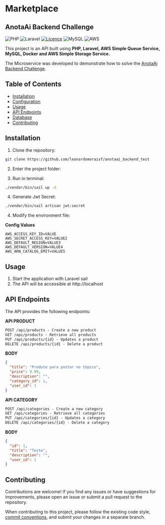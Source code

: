 # Marketplace
## AnotaAi Backend Challenge

![PHP](https://img.shields.io/badge/php-%23ED8B00.svg?style=for-the-badge&logo=openjdk&logoColor=white)
![Laravel](https://img.shields.io/badge/laravel-%236DB33F.svg?style=for-the-badge&logo=spring&logoColor=white)
[![Licence](https://img.shields.io/github/license/Ileriayo/markdown-badges?style=for-the-badge)](./LICENSE)
![MySQL](https://img.shields.io/badge/mysql-%234ea94b.svg?style=for-the-badge&logo=mongodb&logoColor=white)
![AWS](https://img.shields.io/badge/AWS-%23FF9900.svg?style=for-the-badge&logo=amazon-aws&logoColor=white)

This project is an API built using **PHP, Laravel, AWS Simple Queue Service, MySQL, Docker and AWS Simple Storage Service.**

The Microservice was developed to demonstrate how to solve the [AnotaAi Backend Challenge](https://github.com/githubanotaai/new-test-backend-nodejs).

## Table of Contents

- [Installation](#installation)
- [Configuration](#configuration)
- [Usage](#usage)
- [API Endpoints](#api-endpoints)
- [Database](#database)
- [Contributing](#contributing)

## Installation

1. Clone the repository:

```bash
git clone https://github.com/leonardomoraisf/anotaai_backend_test
```

2. Enter the project folder:

3. Run in terminal:

```bash
./vendor/bin/sail up -d
```

4. Generate Jwt Secret:

```bash
./vendor/bin/sail artisan jwt:secret
```

4. Modify the environment file:

**Config Values**

```.env
AWS_ACCESS_KEY_ID=VALUE
AWS_SECRET_ACCESS_KEY=VALUE2
AWS_DEFAULT_REGION=VALUE3
AWS_DEFAULT_VERSION=VALUE4
AWS_ARN_CATALOG_EMIT=VALUE5
```

## Usage

1. Start the application with Laravel sail
2. The API will be accessible at http://localhost

## API Endpoints
The API provides the following endpoints:

**API PRODUCT**
```markdown
POST /api/products - Create a new product
GET /api/products - Retrieve all products
PUT /api/products/{id} - Updates a product
DELETE /api/products/{id} - Delete a product
```

**BODY**
```json
{
  "title": "Produto para postar no tópico",
  "price": 9.99,
  "description": "",
  "category_id": 1,
  "user_id": 1
}
```

**API CATEGORY**
```markdown
POST /api/categories - Create a new category
GET /api/categories - Retrieve all categories
PUT /api/categories/{id} - Updates a category
DELETE /api/categories/{id} - Delete a category
```

**BODY**
```json
{
  "id": 1,
  "title": "Teste",
  "description": "",
  "user_id": 1
}
```

## Contributing

Contributions are welcome! If you find any issues or have suggestions for improvements, please open an issue or submit a pull request to the repository.

When contributing to this project, please follow the existing code style, [commit conventions](https://www.conventionalcommits.org/en/v1.0.0/), and submit your changes in a separate branch.




